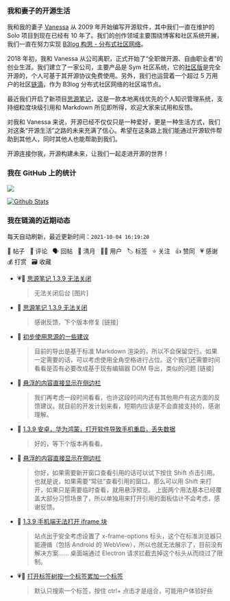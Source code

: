 ### 我和妻子的开源生活

我和我的妻子 [Vanessa](https://github.com/Vanessa219) 从 2009 年开始编写开源软件，其中我们一直在维护的 Solo 项目到现在已经有 10 年了。我们的创作领域主要围绕博客和社区系统开展，我们一直在努力实现 [B3log 构思 - 分布式社区网络](https://ld246.com/article/1546941897596)。

2018 年初，我和 Vanessa 从公司离职，正式开始了“全职做开源、自由职业者”的创业生涯。我们建立了一家公司，主要产品是 Sym 社区系统，它的[社区版](https://github.com/88250/symphony)是完全开源的，个人可基于其开源协议免费使用。另外，我们也运营着一个超过 5 万用户的社区[链滴](https://ld246.com)，作为 B3log 分布式社区网络的社区端节点。

最近我们开启了新项目[思源笔记](https://github.com/siyuan-note/siyuan)，这是一款本地离线优先的个人知识管理系统，支持细粒度块级引用和 Markdown 所见即所得，欢迎大家来试用和反馈。

对我和 Vanessa 来说，开源已经不仅仅只是一种爱好，更是一种生活方式，我们对这条“开源生活”之路的未来充满了信心。希望在这条路上我们能通过开源软件帮助到其他人，同时其他人也能帮助到我们。

开源连接你我，开源构建未来，让我们一起走进开源的世界！

### 我在 GitHub 上的统计

<a title="Hits" target="_blank" href="https://github.com/88250/88250"><img src="https://hits.b3log.org/88250/88250.svg"></a>

[![Github Stats](https://github-readme-stats.vercel.app/api?username=88250&theme=tokyonight&show_icons=true)](https://github.com/88250)

<!--events start -->

### 我在链滴的近期动态

每天自动刷新，最近更新时间：`2021-10-04 16:19:20`

📝 帖子 &nbsp; 💬 评论 &nbsp; 🗣 回帖 &nbsp; 🌙 清月 &nbsp; 👨‍💻 用户 &nbsp; 🏷️ 标签 &nbsp; ⭐️ 关注 &nbsp; 👍 赞同 &nbsp; 💗 感谢 &nbsp; 💰 打赏 &nbsp; 🗃 收藏

* 💗📝 [思源笔记 1.3.9 无法关闭](https://ld246.com/article/1633321051447)

  > 无法关闭后台 [图片]
* 💬 [思源笔记 1.3.9 无法关闭](https://ld246.com/article/1633321051447/comment/1633334461183#comments)

  > 感谢反馈，下个版本修复 [链接]
* 💬 [初步使用思源的一些建议](https://ld246.com/article/1633190094244/comment/1633334352755#comments)

  > 目前的导出是基于标准 Markdown 渲染的，所以不会保留空行。如果一定需要的话，可以考虑使用全角空格进行占位。这个我们还需要时间看看是否有必要改成基于现有编辑器 DOM 导出，类似的问题 [链接]
* 💬 [悬浮的内容直接显示在侧边栏](https://ld246.com/article/1633316233296/comment/1633334124900#comments)

  > 我们再考虑一段时间看看，也许这段时间内还有其他用户有这方面的反馈建议。就目前的开发计划来看，短期内应该是不会直接支持的，感谢理解。
* 💬 [1.3.9 安卓，华为鸿蒙，打开软件导致手机重启，丢失数据](https://ld246.com/article/1633267651112/comment/1633333850052#comments)

  > 好的，等下个版本再看看。
* 💬 [悬浮的内容直接显示在侧边栏](https://ld246.com/article/1633316233296/comment/1633317771473#comments)

  > 你好，如果需要新开窗口查看引用的话可以试下按住 Shift 点击引用。也就是说，如果需要“常驻”查看引用的窗口，那么可以用 Shift 来打开，如果只是需要临时查看，就用悬浮预览。 上面两个用法基本已经覆盖大部分习惯场景了，所以单独用来打开引用的面板估计不会考虑，感谢反馈。
* 💬 [1.3.9 手机端无法打开 iframe 块](https://ld246.com/article/1633314874723/comment/1633315448986#comments)

  > 站点出于安全考虑设置了 x-frame-options 标头，这个在标准浏览器只能遵循（包括 Android 的 WebView），所以也就无法展示了，目前没有解决方案…… 桌面端通过 Electron 请求拦截去掉这个标头从而绕过了限制。
* 💗💬 [打开标签树按一个标签累加一个标签](https://ld246.com/article/1633292271739/comment/1633312521114#comments)

  > 默认只搜索一个标签，按住 ctrl+ 点击才是组合，可能用户体验好些


<!--events end -->
